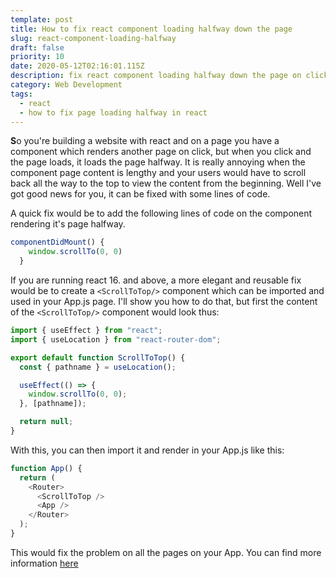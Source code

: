 ```yaml
---
template: post
title: How to fix react component loading halfway down the page
slug: react-component-loading-halfway
draft: false
priority: 10
date: 2020-05-12T02:16:01.115Z
description: fix react component loading halfway down the page on click
category: Web Development
tags:
  - react
  - how to fix page loading halfway in react
---
```

**S**o you're building a website with react and on a page you have a component which renders another page on click, but when you click and the page loads, it loads the page halfway. It is really annoying when the component page content is lengthy and your users would have to scroll back all the way to the top to view the content from the beginning. Well I've got good news for you, it can be fixed with some lines of code.

A quick fix would be to add the following lines of code on the component rendering it's page halfway.

```javascript
componentDidMount() {
    window.scrollTo(0, 0)
  }
```

If you are running react 16. and above, a more elegant and reusable fix would be to create a `<ScrollToTop/>` component which can be imported and used in your App.js page. I'll show you how to do that, but first the content of the `<ScrollToTop/>` component would look thus: 

```javascript
import { useEffect } from "react";
import { useLocation } from "react-router-dom";

export default function ScrollToTop() {
  const { pathname } = useLocation();

  useEffect(() => {
    window.scrollTo(0, 0);
  }, [pathname]);

  return null;
}
```

With this, you can then import it and render in your App.js like this:

```javascript
function App() {
  return (
    <Router>
      <ScrollToTop />
      <App />
    </Router>
  );
}
```

This would fix the problem on all the pages on your App. You can find more information [here](https://github.com/ReactTraining/react-router/blob/master/packages/react-router-dom/docs/guides/scroll-restoration.md)